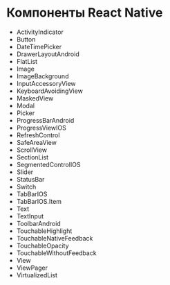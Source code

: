 # Компоненты React Native

- ActivityIndicator
- Button
- DateTimePicker
- DrawerLayoutAndroid
- FlatList
- Image
- ImageBackground
- InputAccessoryView
- KeyboardAvoidingView
- MaskedView
- Modal
- Picker
- ProgressBarAndroid
- ProgressViewIOS
- RefreshControl
- SafeAreaView
- ScrollView
- SectionList
- SegmentedControlIOS
- Slider
- StatusBar
- Switch
- TabBarIOS
- TabBarIOS.Item
- Text
- TextInput
- ToolbarAndroid
- TouchableHighlight
- TouchableNativeFeedback
- TouchableOpacity
- TouchableWithoutFeedback
- View
- ViewPager
- VirtualizedList
